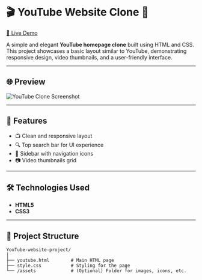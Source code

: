 # 🎬 YouTube Website Clone 🎥  
[🔗 Live Demo](https://maryamimambux.github.io/YouTube-website-project/)

A simple and elegant **YouTube homepage clone** built using HTML and CSS. This project showcases a basic layout similar to YouTube, demonstrating responsive design, video thumbnails, and a user-friendly interface.

---

## 🌐 Preview

![YouTube Clone Screenshot](https://github.com/user-attachments/assets/bd971f0e-9395-4a05-934f-8a78d987dda5)

---

## 🚀 Features

- 📺 Clean and responsive layout
- 🔍 Top search bar for UI experience
- 🎨 Sidebar with navigation icons
- 📷 Video thumbnails grid

---

## 🛠️ Technologies Used

- **HTML5**
- **CSS3**

---

## 📁 Project Structure

```plaintext
YouTube-website-project/
│
├── youtube.html        # Main HTML page
├── style.css           # Styling for the page
└── /assets             # (Optional) Folder for images, icons, etc.
